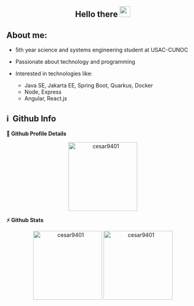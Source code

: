 <h2 align="center">
	Hello there <img src="https://media.giphy.com/media/hvRJCLFzcasrR4ia7z/giphy.gif" width="28" />
</h2>

## About me:

-   5th year science and systems engineering student at USAC-CUNOC
-   Passionate about technology and programming

-   Interested in technologies like:
    -   Java SE, Jakarta EE, Spring Boot, Quarkus, Docker
    -   Node, Express
    -   Angular, React.js

<h2>ℹ️ &nbsp;Github Info</h2>

<summary><b>🔎 Github Profile Details</b></summary>
<p align="center"><img height="180em" src="https://github-profile-summary-cards.vercel.app/api/cards/profile-details?username=cesar9401&theme=github_dark" alt="cesar9401" align = "center"/></p>

<summary><b>⚡ Github Stats</b></summary>

<p align="center"><img height="180em" src="https://github-profile-summary-cards.vercel.app/api/cards/stats?username=cesar9401&theme=github_dark" alt="cesar9401" align = "center"/>

<!--
<p align="center"><img height="180em" src="https://github-readme-stats.vercel.app/api?username=cesar9401&hide_border=true&count_private=true&show_icons=true&theme=github_dark" alt="cesar9401" align = "center"/>
-->	

<img height="180em" src="https://github-profile-summary-cards.vercel.app/api/cards/repos-per-language?username=cesar9401&theme=github_dark" alt="cesar9401" align = "center"/>

<!-- <summary><b>🔥 Github Streaks</b></summary>
<p align="center"><img src="https://github-readme-streak-stats.herokuapp.com/?user=cesar9401&theme=black-ice&hide_border=true&stroke=0000&background=0D1117&ring=e05397&fire=e05397&currStreakLabel=e05397" alt="cesar9401" /></p>

<summary><b>📊 Github Contribution Graph</b></summary>
<p align="center"<a href="#"><img alt="Ashish Kumar Activity Graph" src="https://activity-graph.herokuapp.com/graph?username=cesar9401&bg_color=0D1117&color=e05397&line=e05397&point=FFFFFF&hide_border=true&" /></a></p> -->

<!--
**cesar9401/cesar9401** is a ✨ _special_ ✨ repository because its `README.md` (this file) appears on your GitHub profile.

Here are some ideas to get you started:

-   🔭 I’m currently working on ...
-   🌱 I’m currently learning ...
-   👯 I’m looking to collaborate on ...
-   🤔 I’m looking for help with ...
-   💬 Ask me about ...
-   📫 How to reach me: ...
-   😄 Pronouns: ...
-   ⚡ Fun fact: ...
-->
